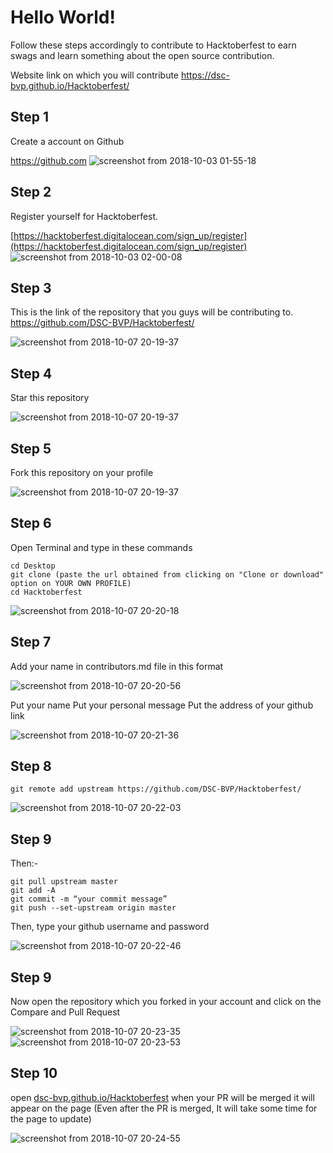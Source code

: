 # Hello World!
Follow these steps
accordingly to contribute to Hacktoberfest to earn swags and learn
something about the open source contribution.

Website link on which you will contribute
https://dsc-bvp.github.io/Hacktoberfest/

## Step 1 
Create a account on Github

https://github.com
![screenshot from 2018-10-03 01-55-18](https://user-images.githubusercontent.com/29003047/46375174-58228080-c6b0-11e8-9735-82645c2801f4.png)


## Step 2 
Register yourself for Hacktoberfest.

[https://hacktoberfest.digitalocean.com/sign_up/register](https://hacktoberfest.digitalocean.com/sign_up/register)
![screenshot from 2018-10-03 02-00-08](https://user-images.githubusercontent.com/29003047/46375349-d8e17c80-c6b0-11e8-9380-0805b67a532f.png)


## Step 3 
This is the link of the repository that you guys will be contributing to.
https://github.com/DSC-BVP/Hacktoberfest/

![screenshot from 2018-10-07 20-19-37](https://user-images.githubusercontent.com/23727056/46583176-10b14100-ca70-11e8-9807-8dfa79167216.png)


## Step 4 
Star this repository

![screenshot from 2018-10-07 20-19-37](https://user-images.githubusercontent.com/23727056/46583188-5bcb5400-ca70-11e8-944e-15acfe5f5630.png)

## Step 5 
Fork this repository on your profile

![screenshot from 2018-10-07 20-19-37](https://user-images.githubusercontent.com/23727056/46583188-5bcb5400-ca70-11e8-944e-15acfe5f5630.png)


## Step 6 
Open Terminal and type in these commands
```
cd Desktop
git clone (paste the url obtained from clicking on "Clone or download" option on YOUR OWN PROFILE)
cd Hacktoberfest
```

![screenshot from 2018-10-07 20-20-18](https://user-images.githubusercontent.com/23727056/46583205-92a16a00-ca70-11e8-8437-5455cd21912b.png)


## Step 7 
Add your name in contributors.md file in this format

![screenshot from 2018-10-07 20-20-56](https://user-images.githubusercontent.com/23727056/46583219-cb414380-ca70-11e8-923c-c1a8044065e7.png)

Put your name 
Put your personal message 
Put the address of your github link 

![screenshot from 2018-10-07 20-21-36](https://user-images.githubusercontent.com/23727056/46583221-cbd9da00-ca70-11e8-8b99-088b20ea4101.png)


## Step 8
```
git remote add upstream https://github.com/DSC-BVP/Hacktoberfest/
```

![screenshot from 2018-10-07 20-22-03](https://user-images.githubusercontent.com/23727056/46583237-19564700-ca71-11e8-9e33-535294216c92.png)



## Step 9
Then:-
```
git pull upstream master
git add -A 
git commit -m “your commit message”
git push --set-upstream origin master
```
Then, type your github username and password

![screenshot from 2018-10-07 20-22-46](https://user-images.githubusercontent.com/23727056/46583252-57ec0180-ca71-11e8-80ff-f0b5d612c8c0.png)


## Step 9 
Now open the repository which you forked in your account and click on the Compare and Pull Request

![screenshot from 2018-10-07 20-23-35](https://user-images.githubusercontent.com/23727056/46583255-6a663b00-ca71-11e8-8fc1-10652e0840da.png)
![screenshot from 2018-10-07 20-23-53](https://user-images.githubusercontent.com/23727056/46583256-6afed180-ca71-11e8-991c-534d642fc6af.png)


## Step 10
open [dsc-bvp.github.io/Hacktoberfest](https://dsc-bvp.github.io/Hacktoberfest)
when your PR will be merged it will appear on the page (Even after the PR is merged, It will take some time for the page to update)

![screenshot from 2018-10-07 20-24-55](https://user-images.githubusercontent.com/23727056/46583263-91bd0800-ca71-11e8-8dd7-4222ab74c9b7.png)
